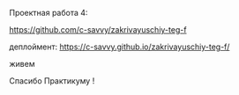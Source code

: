 Проектная работа 4:

https://github.com/c-savvy/zakrivayuschiy-teg-f

деплоймент: https://c-savvy.github.io/zakrivayuschiy-teg-f/

живем

Спасибо Практикуму !

